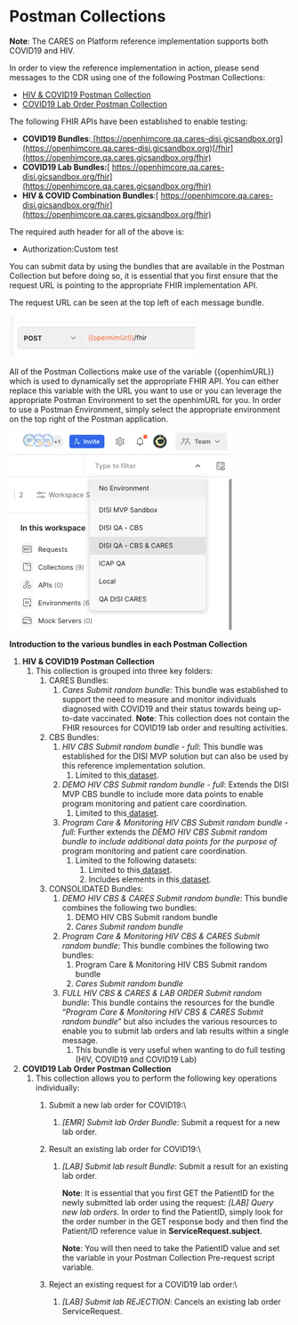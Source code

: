 # Postman Collections

**Note**: The CARES on Platform reference implementation supports both COVID19 and HIV.

In order to view the reference implementation in action, please send messages to the CDR using one of the following Postman Collections:

* [HIV & COVID19 Postman Collection](https://www.postman.com/jembi-platform/workspace/jembi-public/collection/23345468-72eafb5d-6ce7-4ccc-abb5-49d76e83b270?action=share\&creator=2252804)
* [COVID19 Lab Order Postman Collection](https://www.postman.com/jembi-platform/workspace/jembi-public/collection/2252804-7c71737d-d370-4eec-aaa6-2971ff742b8f?action=share\&creator=2252804)

The following FHIR APIs have been established to enable testing:

* **COVID19 Bundles**:[ ](https://openhimcore.qa.cares.gicsandbox.org/fhir)[https://openhimcore.qa.cares-disi.gicsandbox.org](https://openhimcore.qa.cares-disi.gicsandbox.org)[/fhir](https://openhimcore.qa.cares.gicsandbox.org/fhir)
* **COVID19 Lab Bundles:**[ https://openhimcore.qa.cares-disi.gicsandbox.org/fhir](https://openhimcore.qa.cares.gicsandbox.org/fhir)
* **HIV & COVID Combination Bundles**:[ https://openhimcore.qa.cares-disi.gicsandbox.org/fhir](https://openhimcore.qa.cares.gicsandbox.org/fhir)

The required auth header for all of the above is:

* Authorization:Custom test

You can submit data by using the bundles that are available in the Postman Collection but before doing so, it is essential that you first ensure that the request URL is pointing to the appropriate FHIR implementation API.

The request URL can be seen at the top left of each message bundle.

![](.gitbook/assets/0)

All of the Postman Collections make use of the variable \{{openhimURL\}} which is used to dynamically set the appropriate FHIR API. You can either replace this variable with the URL you want to use or you can leverage the appropriate Postman Environment to set the openhimURL for you. In order to use a Postman Environment, simply select the appropriate environment on the top right of the Postman application.

![](.gitbook/assets/1)

**Introduction to the various bundles in each Postman Collection**

1. **HIV & COVID19 Postman Collection**
   1. This collection is grouped into three key folders:
      1. CARES Bundles:
         1. _Cares Submit random bundle_: This bundle was established to support the need to measure and monitor individuals diagnosed with COVID19 and their status towards being up-to-date vaccinated. **Note**: This collection does not contain the FHIR resources for COVID19 lab order and resulting activities.
      2. CBS Bundles:
         1. _HIV CBS Submit random bundle - full_: This bundle was established for the DISI MVP solution but can also be used by this reference implementation solution.
            1. Limited to this[ dataset](https://docs.google.com/spreadsheets/d/1K22pfrMVlFvgm3AsTMX5HggqbFnVOeLF/edit#gid=2067500832).
         2. _DEMO HIV CBS Submit random bundle - full_: Extends the DISI MVP CBS bundle to include more data points to enable program monitoring and patient care coordination.
            1. Limited to this[ dataset](https://docs.google.com/spreadsheets/d/1vp54C2m-2xSGHKWstd4tSFsTuglz5k6jaCe30MTS\_18/edit#gid=1418121732).
         3. _Program Care & Monitoring HIV CBS Submit random bundle - full_: Further extends the _DEMO HIV CBS Submit random bundle to include additional data points for the purpose of_ program monitoring and patient care coordination.
            1. Limited to the following datasets:
               1. Limited to this[ dataset](https://docs.google.com/spreadsheets/d/1vp54C2m-2xSGHKWstd4tSFsTuglz5k6jaCe30MTS\_18/edit#gid=1418121732).
               2. Includes elements in this[ dataset](https://docs.google.com/spreadsheets/d/1HyTmHJtlfkJkZf2FOZlK2GA3tOFxeFkmEAVlh5XuHYA/edit#gid=0).
      3. CONSOLIDATED Bundles:
         1. _DEMO HIV CBS & CARES Submit random bundle_: This bundle combines the following two bundles:
            1. DEMO HIV CBS Submit random bundle
            2. _Cares Submit random bundle_
         2. _Program Care & Monitoring HIV CBS & CARES Submit random bundle_: This bundle combines the following two bundles:
            1. Program Care & Monitoring HIV CBS Submit random bundle
            2. _Cares Submit random bundle_
         3. _FULL HIV CBS & CARES & LAB ORDER Submit random bundle_: This bundle contains the resources for the bundle “_Program Care & Monitoring HIV CBS & CARES Submit random bundle_” but also includes the various resources to enable you to submit lab orders and lab results within a single message.
            1. This bundle is very useful when wanting to do full testing (HIV, COVID19 and COVID19 Lab)
2. **COVID19 Lab Order Postman Collection**
   1. This collection allows you to perform the following key operations individually:
      1. Submit a new lab order for COVID19:\

         1. _\[EMR] Submit lab Order Bundle_: Submit a request for a new lab order.
      2. Result an existing lab order for COVID19:\

         1.  _\[LAB] Submit lab result Bundle_: Submit a result for an existing lab order.

             **Note**: It is essential that you first GET the PatientID for the newly submitted lab order using the request: _\[LAB] Query new lab orders_. In order to find the PatientID, simply look for the order number in the GET response body and then find the Patient/ID reference value in **ServiceRequest.subject**.

             **Note**: You will then need to take the PatientID value and set the variable in your Postman Collection Pre-request script variable.
      3. Reject an existing request for a COVID19 lab order:\

         1. _\[LAB] Submit lab REJECTION_: Cancels an existing lab order ServiceRequest.
